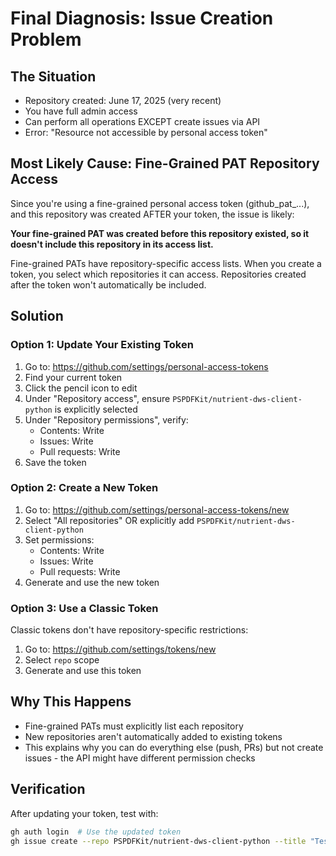 # Final Diagnosis: Issue Creation Problem

## The Situation
- Repository created: June 17, 2025 (very recent)
- You have full admin access
- Can perform all operations EXCEPT create issues via API
- Error: "Resource not accessible by personal access token"

## Most Likely Cause: Fine-Grained PAT Repository Access

Since you're using a fine-grained personal access token (github_pat_...), and this repository was created AFTER your token, the issue is likely:

**Your fine-grained PAT was created before this repository existed, so it doesn't include this repository in its access list.**

Fine-grained PATs have repository-specific access lists. When you create a token, you select which repositories it can access. Repositories created after the token won't automatically be included.

## Solution

### Option 1: Update Your Existing Token
1. Go to: https://github.com/settings/personal-access-tokens
2. Find your current token
3. Click the pencil icon to edit
4. Under "Repository access", ensure `PSPDFKit/nutrient-dws-client-python` is explicitly selected
5. Under "Repository permissions", verify:
   - Contents: Write
   - Issues: Write
   - Pull requests: Write
6. Save the token

### Option 2: Create a New Token
1. Go to: https://github.com/settings/personal-access-tokens/new
2. Select "All repositories" OR explicitly add `PSPDFKit/nutrient-dws-client-python`
3. Set permissions:
   - Contents: Write
   - Issues: Write  
   - Pull requests: Write
4. Generate and use the new token

### Option 3: Use a Classic Token
Classic tokens don't have repository-specific restrictions:
1. Go to: https://github.com/settings/tokens/new
2. Select `repo` scope
3. Generate and use this token

## Why This Happens
- Fine-grained PATs must explicitly list each repository
- New repositories aren't automatically added to existing tokens
- This explains why you can do everything else (push, PRs) but not create issues - the API might have different permission checks

## Verification
After updating your token, test with:
```bash
gh auth login  # Use the updated token
gh issue create --repo PSPDFKit/nutrient-dws-client-python --title "Test" --body "Test"
```